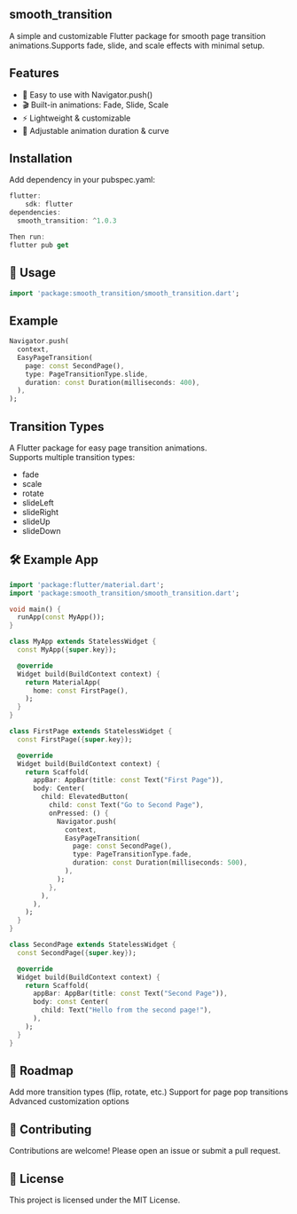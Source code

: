 ## smooth_transition
A simple and customizable Flutter package for smooth page transition animations.Supports fade, slide,
and scale effects with minimal setup.

## Features
- 🚀 Easy to use with Navigator.push()
- 🎬 Built-in animations: Fade, Slide, Scale
- ⚡ Lightweight & customizable
- 🔧 Adjustable animation duration & curve

## Installation
Add dependency in your pubspec.yaml:

```dart
flutter:
    sdk: flutter
dependencies:
  smooth_transition: ^1.0.3
```
```dart
Then run:
flutter pub get
```

## 🚀 Usage

```dart
import 'package:smooth_transition/smooth_transition.dart';
```

## Example

```dart
Navigator.push(
  context,
  EasyPageTransition(
    page: const SecondPage(),
    type: PageTransitionType.slide,
    duration: const Duration(milliseconds: 400),
  ),
);
```

## Transition Types
A Flutter package for easy page transition animations.  
Supports multiple transition types:  
- fade  
- scale  
- rotate  
- slideLeft  
- slideRight  
- slideUp  
- slideDown

## 🛠️ Example App 
```dart
import 'package:flutter/material.dart';
import 'package:smooth_transition/smooth_transition.dart';

void main() {
  runApp(const MyApp());
}

class MyApp extends StatelessWidget {
  const MyApp({super.key});

  @override
  Widget build(BuildContext context) {
    return MaterialApp(
      home: const FirstPage(),
    );
  }
}

class FirstPage extends StatelessWidget {
  const FirstPage({super.key});

  @override
  Widget build(BuildContext context) {
    return Scaffold(
      appBar: AppBar(title: const Text("First Page")),
      body: Center(
        child: ElevatedButton(
          child: const Text("Go to Second Page"),
          onPressed: () {
            Navigator.push(
              context,
              EasyPageTransition(
                page: const SecondPage(),
                type: PageTransitionType.fade,
                duration: const Duration(milliseconds: 500),
              ),
            );
          },
        ),
      ),
    );
  }
}

class SecondPage extends StatelessWidget {
  const SecondPage({super.key});

  @override
  Widget build(BuildContext context) {
    return Scaffold(
      appBar: AppBar(title: const Text("Second Page")),
      body: const Center(
        child: Text("Hello from the second page!"),
      ),
    );
  }
}
```
 
## 📌 Roadmap
Add more transition types (flip, rotate, etc.)
Support for page pop transitions
Advanced customization options

## 🤝 Contributing
Contributions are welcome!
Please open an issue or submit a pull request.

## 📄 License
This project is licensed under the MIT License.

